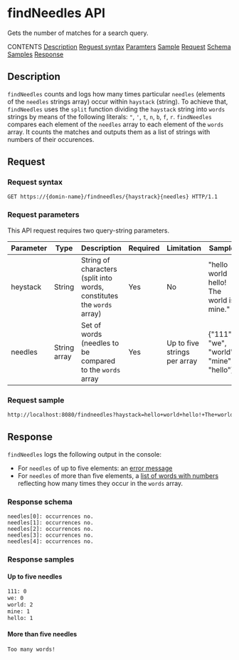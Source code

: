 # findNeedles API

Gets the number of matches for a search query.

CONTENTS
[Description](#description)
  [Reguest syntax](#description)
  [Paramters](#description)
  [Sample](#description)
[Request](#request)
  [Schema](#description)
  [Samples](#description)
[Response](#response)

## Description

`findNeedles` counts and logs how many times particular `needles` (elements of the `needles` strings array) occur within `haystack` (string). To achieve that, `findNeedles` uses the `split` function dividing the `haystack` string into `words` strings by means of the following literals: `"`, `'`, `t`, `n`, `b`, `f`, `r`. `findNeedles` compares each element of the `needles` array to each element of the `words` array. It counts the matches and outputs them as a list of strings with numbers of their occurences.

## Request

### Request syntax

```Shell
GET https://{domin-name}/findneedles/{haystrack}{needles} HTTP/1.1
```

### Request parameters

This API request requires two query-string parameters.

|Parameter|Type|Description|Required|Limitation|Sample|
|---|---|---|---|---|---|
|heystack|String|String of characters (split into words, constitutes the `words` array)|Yes|No|"hello world hello! The world is mine."|
|needles|String array|Set of words (needles to be compared to the `words` array|Yes|Up to five strings per array|{"111", "we", "world", "mine", "hello"}|

### Request sample

```bash
http://localhost:8080/findneedles?haystack=hello+world+hello!+The+world+is+mine.&needles=111&needles=we&needles=world&needles=mine&needles=hello
```

## Response

`findNeedles` logs the following output in the console:
* For `needles` of up to five elements: an [error message](#more-than-five-needles) 
* For `needles` of more than five elements, a [list of words with numbers](#up-to-five-needles) reflecting how many times they occur in the `words` array.

### Response schema

```shell
needles[0]: occurrences no.
needles[1]: occurrences no.
needles[2]: occurrences no.
needles[3]: occurrences no.
needles[4]: occurrences no.
```

### Response samples

#### Up to five needles

```bash
111: 0
we: 0
world: 2
mine: 1
hello: 1
```

#### More than five needles

```bash
Too many words!
```


